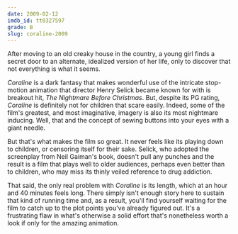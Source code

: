 ```yaml
---
date: 2009-02-12
imdb_id: tt0327597
grade: B
slug: coraline-2009
---
```


After moving to an old creaky house in the country, a young girl finds a secret door to an alternate, idealized version of her life, only to discover that not everything is what it seems.

_Coraline_ is a dark fantasy that makes wonderful use of the intricate stop-motion animation that director Henry Selick became known for with is breakout hit, <span data-imdb-id="tt0107688">_The Nightmare Before Christmas_</span>. But, despite its PG rating, _Coraline_ is definitely not for children that scare easily. Indeed, some of the film's greatest, and most imaginative, imagery is also its most nightmare inducing. Well, that and the concept of sewing buttons into your eyes with a giant needle.

But that's what makes the film so great. It never feels like its playing down to children, or censoring itself for their sake. Selick, who adopted the screenplay from Neil Gaiman's book, doesn't pull any punches and the result is a film that plays well to older audiences, perhaps even better than to children, who may miss its thinly veiled reference to drug addiction.

That said, the only real problem with _Coraline_ is its length, which at an hour and 40 minutes feels long. There simply isn't enough story here to sustain that kind of running time and, as a result, you'll find yourself waiting for the film to catch up to the plot points you've already figured out. It's a frustrating flaw in what's otherwise a solid effort that's nonetheless worth a look if only for the amazing animation.
